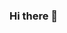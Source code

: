 ### Hi there 👋

<!--
**IktajBhinder/IktajBhinder** is a ✨ _special_ ✨ repository because its `README.md` (this file) appears on your GitHub profile.
[https://cdn-icons-png.flaticon.com/512/174/174857.png] [https://www.linkedin.com/in/iktaj-bhinder/]
Here are some ideas to get you started:
[![Iktaj's GitHub stats](https://github-readme-stats.vercel.app/api?username=IktajBhinder)](https://github.com/anuraghazra/github-readme-stats)

- 🔭 I’m currently working on ...
- 🌱 I’m currently learning ...
- 👯 I’m looking to collaborate on ...
- 🤔 I’m looking for help with ...
- 💬 Ask me about ...
- 📫 How to reach me: ...
- 😄 Pronouns: ...
- ⚡ Fun fact: ...
-->
